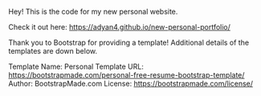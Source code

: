 Hey! This is the code for my new personal website.

Check it out here: https://adyan4.github.io/new-personal-portfolio/

Thank you to Bootstrap for providing a template!
Additional details of the templates are down below.

Template Name: Personal
Template URL: https://bootstrapmade.com/personal-free-resume-bootstrap-template/
Author: BootstrapMade.com
License: https://bootstrapmade.com/license/
